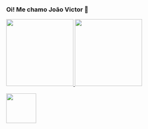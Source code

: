### Oi! Me chamo João Victor 👋

<!--
**joaoMatusalen/joaoMatusalen** is a ✨ _special_ ✨ repository because its `README.md` (this file) appears on your GitHub profile.

Here are some ideas to get you started:

- 🔭 I’m currently working on ...
- 🌱 I’m currently learning ...
- 👯 I’m looking to collaborate on ...
- 🤔 I’m looking for help with ...
- 💬 Ask me about ...
- 📫 How to reach me: ...
- 😄 Pronouns: ...
- ⚡ Fun fact: ...
-->

 <a href="https://github.com/rafaballerini">
  <img height="180em" src="https://github-readme-stats.vercel.app/api?username=joaoMatusalen&show_icons=true&theme=react&include_all_commits=true&count_private=true"/>
  <img height="180em" src="https://github-readme-stats.vercel.app/api/top-langs/?username=joaoMatusalen&layout=compact&langs_count=7&theme=react"/>
</div>

<div><br>
<img aling="center" heigth="80" width="80" src="https://cdn.jsdelivr.net/gh/devicons/devicon/icons/html5/html5-original.svg" />
</div>

